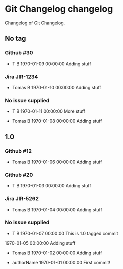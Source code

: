 # Git Changelog changelog

Changelog of Git Changelog.

## No tag
### Github #30
* T B
1970-01-09 00:00:00
Adding stuff


### Jira JIR-1234
* Tomas B
1970-01-10 00:00:00
Adding stuff


### No issue supplied 
* T B
1970-01-11 00:00:00
More stuff


* Tomas B
1970-01-08 00:00:00
Adding stuff


## 1.0
### Github #12
* Tomas B
1970-01-06 00:00:00
Adding stuff


### Github #20
* T B
1970-01-03 00:00:00
Adding stuff


### Jira JIR-5262
* Tomas B
1970-01-04 00:00:00
Adding stuff


### No issue supplied 
* T B
1970-01-07 00:00:00
This is 1.0 tagged commit

1970-01-05 00:00:00
Adding stuff


* Tomas B
1970-01-02 00:00:00
Adding stuff


* authorName
1970-01-01 00:00:00
First commit!